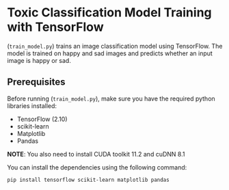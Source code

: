 # Toxic Classification Model Training with TensorFlow

(`train_model.py`) trains an image classification model using TensorFlow. The model is trained on happy and sad images and predicts whether an input image is happy or sad.

## Prerequisites

Before running (`train_model.py`), make sure you have the required python libraries installed:

- TensorFlow (2.10)
- scikit-learn
- Matplotlib
- Pandas

**NOTE**: You also need to install CUDA toolkit 11.2 and cuDNN 8.1

You can install the dependencies using the following command:
```bash
pip install tensorflow scikit-learn matplotlib pandas
